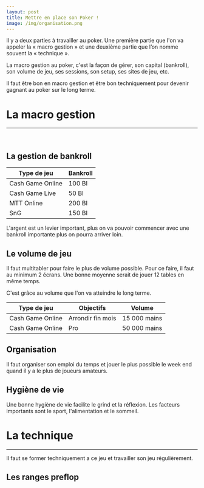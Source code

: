```yaml
---
layout: post
title: Mettre en place son Poker !
image: /img/organisation.png
---
```

Il y a deux parties à travailler au poker. Une première partie que l'on va appeler la « macro gestion » et  une deuxième partie que l’on nomme souvent la « technique ».

La macro gestion au poker, c'est la façon de gérer, son capital (bankroll), son volume de jeu, ses sessions, son setup, ses sites de jeu, etc.

Il faut être bon en macro gestion et être bon techniquement pour devenir gagnant au poker sur le long terme.


# La macro gestion
---

&nbsp;
## La gestion de bankroll

|Type de jeu|Bankroll|
|-|-|
|Cash Game Online|100 BI|
|Cash Game Live|50 BI|
|MTT Online|200 BI|
|SnG|150 BI|

L'argent est un levier important, plus on va pouvoir commencer avec une bankroll importante plus on pourra arriver loin.


## Le volume de jeu

Il faut multitabler pour faire le plus de volume possible.
Pour ce faire, il faut au minimum 2 écrans.
Une bonne moyenne serait de jouer 12 tables en même temps.

C'est grâce au volume que l'on va atteindre le long terme.

|Type de jeu|Objectifs|Volume|
|-|-|-|
|Cash Game Online|Arrondir fin mois|15 000 mains|
|Cash Game Online|Pro|50 000 mains|


## Organisation

Il faut organiser son emploi du temps et jouer le plus possible le week end quand il y a le plus de joueurs amateurs.


## Hygiène de vie

Une bonne hygiène de vie facilite le grind et la réflexion. Les facteurs importants sont le sport, l'alimentation et le sommeil.


# La technique
---

Il faut se former techniquement a ce jeu et travailler son jeu régulièrement.


## Les ranges preflop


<!--stackedit_data:
eyJoaXN0b3J5IjpbLTIwMzQ3MDM0MzEsLTE3NDY3NjAxMSwtMj
A4NjYwNjE3NCwtMTk4MzU2ODYyNCwzNTg4MjM4MDAsMjk3MzUy
OTA0LDcxMDgwODUzOCwtMTM0ODkzNTU2MiwxODExMjA5NjUxLC
04NjU1MjM0NjMsLTUyNjk2ODg2NywtMjkyMDU4ODEwXX0=
-->